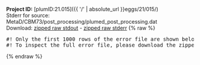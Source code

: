 **Project ID:** [plumID:21.015]({{ '/' | absolute_url }}eggs/21/015/)  
Stderr for source:  MetaD/CBM73/post_processing/plumed_post_processing.dat   
Download: [zipped raw stdout](plumed_post_processing.dat.plumed_master.stdout.txt.zip) - [zipped raw stderr](plumed_post_processing.dat.plumed_master.stderr.txt.zip) 
{% raw %}
<pre>
#! Only the first 1000 rows of the error file are shown below
#! To inspect the full error file, please download the zipped raw stderr file above
</pre>
{% endraw %}
